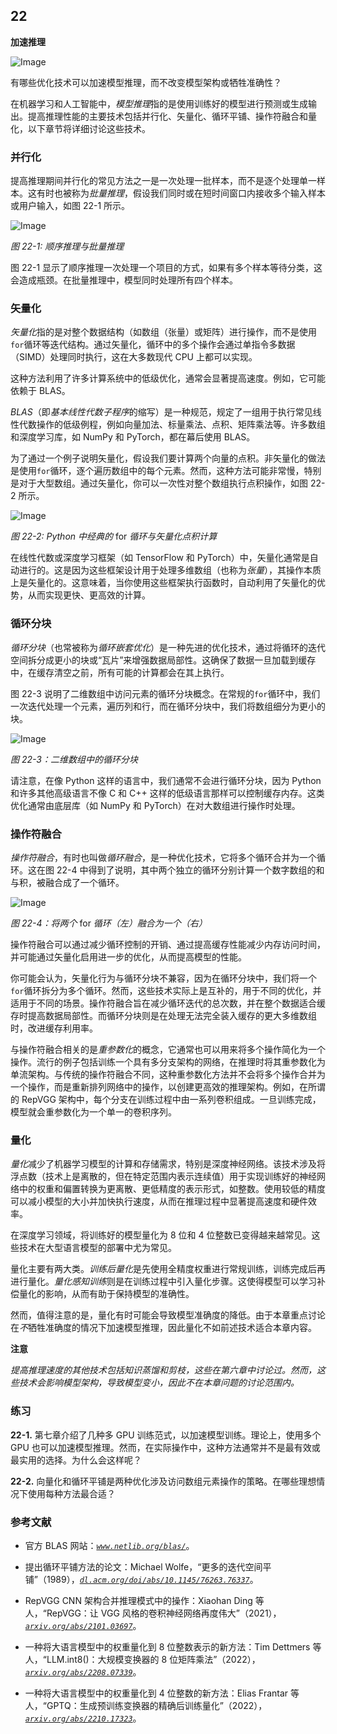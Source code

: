 ## **22**

**加速推理**

![Image](img/common.jpg)

有哪些优化技术可以加速模型推理，而不改变模型架构或牺牲准确性？

在机器学习和人工智能中，*模型推理*指的是使用训练好的模型进行预测或生成输出。提高推理性能的主要技术包括并行化、矢量化、循环平铺、操作符融合和量化，以下章节将详细讨论这些技术。

### **并行化**

提高推理期间并行化的常见方法之一是一次处理一批样本，而不是逐个处理单一样本。这有时也被称为*批量推理*，假设我们同时或在短时间窗口内接收多个输入样本或用户输入，如图 22-1 所示。

![Image](img/22fig01.jpg)

*图 22-1: 顺序推理与批量推理*

图 22-1 显示了顺序推理一次处理一个项目的方式，如果有多个样本等待分类，这会造成瓶颈。在批量推理中，模型同时处理所有四个样本。

### **矢量化**

*矢量化*指的是对整个数据结构（如数组（张量）或矩阵）进行操作，而不是使用`for`循环等迭代结构。通过矢量化，循环中的多个操作会通过单指令多数据（SIMD）处理同时执行，这在大多数现代 CPU 上都可以实现。

这种方法利用了许多计算系统中的低级优化，通常会显著提高速度。例如，它可能依赖于 BLAS。

*BLAS*（即*基本线性代数子程序*的缩写）是一种规范，规定了一组用于执行常见线性代数操作的低级例程，例如向量加法、标量乘法、点积、矩阵乘法等。许多数组和深度学习库，如 NumPy 和 PyTorch，都在幕后使用 BLAS。

为了通过一个例子说明矢量化，假设我们要计算两个向量的点积。非矢量化的做法是使用`for`循环，逐个遍历数组中的每个元素。然而，这种方法可能非常慢，特别是对于大型数组。通过矢量化，你可以一次性对整个数组执行点积操作，如图 22-2 所示。

![Image](img/22fig02.jpg)

*图 22-2: Python 中经典的* for *循环与矢量化点积计算*

在线性代数或深度学习框架（如 TensorFlow 和 PyTorch）中，矢量化通常是自动进行的。这是因为这些框架设计用于处理多维数组（也称为*张量*），其操作本质上是矢量化的。这意味着，当你使用这些框架执行函数时，自动利用了矢量化的优势，从而实现更快、更高效的计算。

### **循环分块**

*循环分块*（也常被称为*循环嵌套优化*）是一种先进的优化技术，通过将循环的迭代空间拆分成更小的块或“瓦片”来增强数据局部性。这确保了数据一旦加载到缓存中，在缓存清空之前，所有可能的计算都会在其上执行。

图 22-3 说明了二维数组中访问元素的循环分块概念。在常规的`for`循环中，我们一次迭代处理一个元素，遍历列和行，而在循环分块中，我们将数组细分为更小的块。

![Image](img/22fig03.jpg)

*图 22-3：二维数组中的循环分块*

请注意，在像 Python 这样的语言中，我们通常不会进行循环分块，因为 Python 和许多其他高级语言不像 C 和 C++ 这样的低级语言那样可以控制缓存内存。这类优化通常由底层库（如 NumPy 和 PyTorch）在对大数组进行操作时处理。

### **操作符融合**

*操作符融合*，有时也叫做*循环融合*，是一种优化技术，它将多个循环合并为一个循环。这在图 22-4 中得到了说明，其中两个独立的循环分别计算一个数字数组的和与积，被融合成了一个循环。

![Image](img/22fig04.jpg)

*图 22-4：将两个* for *循环（左）融合为一个（右）*

操作符融合可以通过减少循环控制的开销、通过提高缓存性能减少内存访问时间，并可能通过矢量化启用进一步的优化，从而提高模型的性能。

你可能会认为，矢量化行为与循环分块不兼容，因为在循环分块中，我们将一个`for`循环拆分为多个循环。然而，这些技术实际上是互补的，用于不同的优化，并适用于不同的场景。操作符融合旨在减少循环迭代的总次数，并在整个数据适合缓存时提高数据局部性。而循环分块则是在处理无法完全装入缓存的更大多维数组时，改进缓存利用率。

与操作符融合相关的是*重参数化*的概念，它通常也可以用来将多个操作简化为一个操作。流行的例子包括训练一个具有多分支架构的网络，在推理时将其重参数化为单流架构。与传统的操作符融合不同，这种重参数化方法并不会将多个操作合并为一个操作，而是重新排列网络中的操作，以创建更高效的推理架构。例如，在所谓的 RepVGG 架构中，每个分支在训练过程中由一系列卷积组成。一旦训练完成，模型就会重参数化为一个单一的卷积序列。

### **量化**

*量化*减少了机器学习模型的计算和存储需求，特别是深度神经网络。该技术涉及将浮点数（技术上是离散的，但在特定范围内表示连续值）用于实现训练好的神经网络中的权重和偏置转换为更离散、更低精度的表示形式，如整数。使用较低的精度可以减小模型的大小并加快执行速度，从而在推理过程中显著提高速度和硬件效率。

在深度学习领域，将训练好的模型量化为 8 位和 4 位整数已变得越来越常见。这些技术在大型语言模型的部署中尤为常见。

量化主要有两大类。*训练后量化*是先使用全精度权重进行常规训练，训练完成后再进行量化。*量化感知训练*则是在训练过程中引入量化步骤。这使得模型可以学习补偿量化的影响，从而有助于保持模型的准确性。

然而，值得注意的是，量化有时可能会导致模型准确度的降低。由于本章重点讨论在*不*牺牲准确度的情况下加速模型推理，因此量化不如前述技术适合本章内容。

**注意**

*提高推理速度的其他技术包括知识蒸馏和剪枝，这些在第六章中讨论过。然而，这些技术会影响模型架构，导致模型变小，因此不在本章问题的讨论范围内。*

### **练习**

**22-1.** 第七章介绍了几种多 GPU 训练范式，以加速模型训练。理论上，使用多个 GPU 也可以加速模型推理。然而，在实际操作中，这种方法通常并不是最有效或最实用的选择。为什么会这样呢？

**22-2.** 向量化和循环平铺是两种优化涉及访问数组元素操作的策略。在哪些理想情况下使用每种方法最合适？

### **参考文献**

+   官方 BLAS 网站：*[`www.netlib.org/blas/`](https://www.netlib.org/blas/)*。

+   提出循环平铺方法的论文：Michael Wolfe，“更多的迭代空间平铺”（1989），*[`dl.acm.org/doi/abs/10.1145/76263.76337`](https://dl.acm.org/doi/abs/10.1145/76263.76337)*。

+   RepVGG CNN 架构合并推理模式中的操作：Xiaohan Ding 等人，“RepVGG：让 VGG 风格的卷积神经网络再度伟大”（2021），*[`arxiv.org/abs/2101.03697`](https://arxiv.org/abs/2101.03697)*。

+   一种将大语言模型中的权重量化到 8 位整数表示的新方法：Tim Dettmers 等人，“LLM.int8()：大规模变换器的 8 位矩阵乘法”（2022），*[`arxiv.org/abs/2208.07339`](https://arxiv.org/abs/2208.07339)*。

+   一种将大语言模型中的权重量化到 4 位整数的新方法：Elias Frantar 等人，“GPTQ：生成预训练变换器的精确后训练量化”（2022），*[`arxiv.org/abs/2210.17323`](https://arxiv.org/abs/2210.17323)*。
